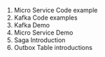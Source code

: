 1. Micro Service Code example
2. Kafka Code examples
3. Kafka Demo
4. Micro Service Demo
5. Saga Introduction
6. Outbox Table introductions

